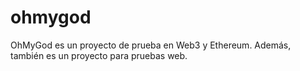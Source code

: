 # ohmygod
OhMyGod es un proyecto de prueba en Web3 y Ethereum.
Además, también es un proyecto para pruebas web.
